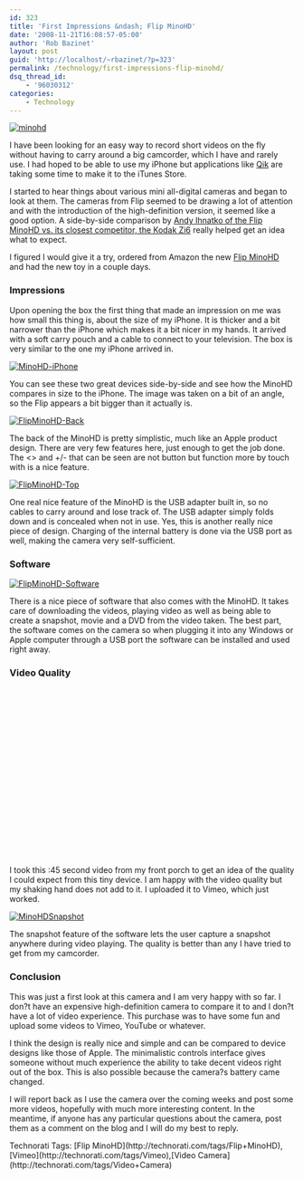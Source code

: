 ```yaml
---
id: 323
title: 'First Impressions &ndash; Flip MinoHD'
date: '2008-11-21T16:08:57-05:00'
author: 'Rob Bazinet'
layout: post
guid: 'http://localhost/~rbazinet/?p=323'
permalink: /technology/first-impressions-flip-minohd/
dsq_thread_id:
    - '96030312'
categories:
    - Technology
---
```


[![minohd](http://accidentaltechnologist.com/files/media/image/WindowsLiveWriter/FirstImpressionsFlipMinoHD_84B3/minohd_thumb.jpg "minohd")](http://accidentaltechnologist.com/files/media/image/WindowsLiveWriter/FirstImpressionsFlipMinoHD_84B3/minohd_2.jpg)

I have been looking for an easy way to record short videos on the fly without having to carry around a big camcorder, which I have and rarely use. I had hoped to be able to use my iPhone but applications like [Qik](http://qik.com/) are taking some time to make it to the iTunes Store.

I started to hear things about various mini all-digital cameras and began to look at them. The cameras from Flip seemed to be drawing a lot of attention and with the introduction of the high-definition version, it seemed like a good option. A side-by-side comparison by [Andy Ihnatko of the Flip MinoHD vs. its closest competitor, the Kodak Zi6](http://ihnatko.com/index.php/2008/11/16/showcase-showdown-flip-mino-hd-versus-kodak-zi6/) really helped get an idea what to expect.

I figured I would give it a try, ordered from Amazon the new [Flip MinoHD](http://www.theflip.com/products_flip_mino.shtml#scene=sceneMain) and had the new toy in a couple days.

### Impressions

Upon opening the box the first thing that made an impression on me was how small this thing is, about the size of my iPhone. It is thicker and a bit narrower than the iPhone which makes it a bit nicer in my hands. It arrived with a soft carry pouch and a cable to connect to your television. The box is very similar to the one my iPhone arrived in.

[![MinoHD-iPhone](http://accidentaltechnologist.com/files/media/image/WindowsLiveWriter/FirstImpressionsFlipMinoHD_84B3/MinoHD-iPhone_thumb.jpg "MinoHD-iPhone")](http://accidentaltechnologist.com/files/media/image/WindowsLiveWriter/FirstImpressionsFlipMinoHD_84B3/MinoHD-iPhone_2.jpg)

You can see these two great devices side-by-side and see how the MinoHD compares in size to the iPhone. The image was taken on a bit of an angle, so the Flip appears a bit bigger than it actually is.

[![FlipMinoHD-Back](http://accidentaltechnologist.com/files/media/image/WindowsLiveWriter/FirstImpressionsFlipMinoHD_84B3/FlipMinoHD-Back_thumb.jpg "FlipMinoHD-Back")](http://accidentaltechnologist.com/files/media/image/WindowsLiveWriter/FirstImpressionsFlipMinoHD_84B3/FlipMinoHD-Back_2.jpg)

The back of the MinoHD is pretty simplistic, much like an Apple product design. There are very few features here, just enough to get the job done. The &lt;&gt; and +/- that can be seen are not button but function more by touch with is a nice feature.

[![FlipMinoHD-Top](http://accidentaltechnologist.com/files/media/image/WindowsLiveWriter/FirstImpressionsFlipMinoHD_84B3/FlipMinoHD-Top_thumb.jpg "FlipMinoHD-Top")](http://accidentaltechnologist.com/files/media/image/WindowsLiveWriter/FirstImpressionsFlipMinoHD_84B3/FlipMinoHD-Top_2.jpg)

One real nice feature of the MinoHD is the USB adapter built in, so no cables to carry around and lose track of. The USB adapter simply folds down and is concealed when not in use. Yes, this is another really nice piece of design. Charging of the internal battery is done via the USB port as well, making the camera very self-sufficient.

### Software

[![FlipMinoHD-Software](http://accidentaltechnologist.com/files/media/image/WindowsLiveWriter/FirstImpressionsFlipMinoHD_84B3/FlipMinoHD-Software_thumb.jpg "FlipMinoHD-Software")](http://accidentaltechnologist.com/files/media/image/WindowsLiveWriter/FirstImpressionsFlipMinoHD_84B3/FlipMinoHD-Software_2.jpg)

There is a nice piece of software that also comes with the MinoHD. It takes care of downloading the videos, playing video as well as being able to create a snapshot, movie and a DVD from the video taken. The best part, the software comes on the camera so when plugging it into any Windows or Apple computer through a USB port the software can be installed and used right away.

### Video Quality

<object height="300" width="400"><param name="allowfullscreen" value="true"></param><param name="allowscriptaccess" value="always"></param><param name="movie" value="http://vimeo.com/moogaloop.swf?clip_id=2307498&server=vimeo.com&show_title=1&show_byline=1&show_portrait=0&color=&fullscreen=1"></param><embed allowfullscreen="true" allowscriptaccess="always" height="300" src="http://vimeo.com/moogaloop.swf?clip_id=2307498&server=vimeo.com&show_title=1&show_byline=1&show_portrait=0&color=&fullscreen=1" type="application/x-shockwave-flash" width="400"></embed></object>

I took this :45 second video from my front porch to get an idea of the quality I could expect from this tiny device. I am happy with the video quality but my shaking hand does not add to it. I uploaded it to Vimeo, which just worked.

[![MinoHDSnapshot](http://accidentaltechnologist.com/files/media/image/WindowsLiveWriter/FirstImpressionsFlipMinoHD_84B3/MinoHDSnapshot_thumb.jpg "MinoHDSnapshot")](http://accidentaltechnologist.com/files/media/image/WindowsLiveWriter/FirstImpressionsFlipMinoHD_84B3/MinoHDSnapshot_2.jpg)

The snapshot feature of the software lets the user capture a snapshot anywhere during video playing. The quality is better than any I have tried to get from my camcorder.

### Conclusion

This was just a first look at this camera and I am very happy with so far. I don?t have an expensive high-definition camera to compare it to and I don?t have a lot of video experience. This purchase was to have some fun and upload some videos to Vimeo, YouTube or whatever.

I think the design is really nice and simple and can be compared to device designs like those of Apple. The minimalistic controls interface gives someone without much experience the ability to take decent videos right out of the box. This is also possible because the camera?s battery came changed.

I will report back as I use the camera over the coming weeks and post some more videos, hopefully with much more interesting content. In the meantime, if anyone has any particular questions about the camera, post them as a comment on the blog and I will do my best to reply.

<div class="wlWriterEditableSmartContent" id="scid:0767317B-992E-4b12-91E0-4F059A8CECA8:dbeaf14d-d235-43ae-bc78-94695477c7a2" style="padding-right: 0px; display: inline; padding-left: 0px; float: none; padding-bottom: 0px; margin: 0px; padding-top: 0px">Technorati Tags: [Flip MinoHD](http://technorati.com/tags/Flip+MinoHD),[Vimeo](http://technorati.com/tags/Vimeo),[Video Camera](http://technorati.com/tags/Video+Camera)</div>